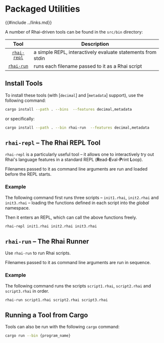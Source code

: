 Packaged Utilities
==================

{{#include ../links.md}}

A number of Rhai-driven tools can be found in the `src/bin` directory:

|                       Tool                       | Description                                                 |
| :----------------------------------------------: | ----------------------------------------------------------- |
| [`rhai-repl`]({{repoHome}}/src/bin/rhai-repl.rs) | a simple REPL, interactively evaluate statements from stdin |
|  [`rhai-run`]({{repoHome}}/src/bin/rhai-run.rs)  | runs each filename passed to it as a Rhai script            |


Install Tools
-------------

To install these tools (with [`decimal`] and [`metadata`] support), use the following command:

```sh
cargo install --path . --bins  --features decimal,metadata
```

or specifically:

```sh
cargo install --path . --bin rhai-run  --features decimal,metadata
```

`rhai-repl` &ndash; The Rhai REPL Tool
-------------------------------------

`rhai-repl` is a particularly useful tool &ndash; it allows one to interactively
try out Rhai's language features in a standard REPL (**R**ead-**E**val-**P**rint **L**oop).

Filenames passed to it as command line arguments are run and loaded before the REPL starts.

### Example

The following command first runs three scripts &ndash; `init1.rhai`, `init2.rhai` and
`init3.rhai` &ndash; loading the functions defined in each script into the _global_
namespace.

Then it enters an REPL, which can call the above functions freely.

```sh
rhai-repl init1.rhai init2.rhai init3.rhai
```


`rhai-run` &ndash; The Rhai Runner
---------------------------------

Use `rhai-run` to run Rhai scripts.

Filenames passed to it as command line arguments are run in sequence.

### Example

The following command runs the scripts `script1.rhai`, `script2.rhai` and `script3.rhai`
in order.

```sh
rhai-run script1.rhai script2.rhai script3.rhai
```


Running a Tool from Cargo
-------------------------

Tools can also be run with the following `cargo` command:

```sh
cargo run --bin {program_name}
```
